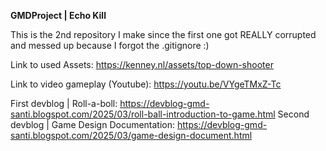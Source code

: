 **GMDProject | Echo Kill**

This is the 2nd repository I make since the first one got REALLY corrupted and messed up because I forgot the .gitignore :)

Link to used Assets: https://kenney.nl/assets/top-down-shooter

Link to video gameplay (Youtube): https://youtu.be/VYgeTMxZ-Tc

First devblog | Roll-a-boll: https://devblog-gmd-santi.blogspot.com/2025/03/roll-ball-introduction-to-game.html
Second devblog | Game Design Documentation: https://devblog-gmd-santi.blogspot.com/2025/03/game-design-document.html
